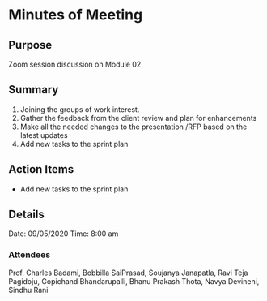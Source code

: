 # Minutes of Meeting
## Purpose
Zoom session discussion on Module 02
## Summary
1. Joining the groups of work interest.
2. Gather the feedback from the client review and plan for enhancements
3. Make all the needed changes to the presentation /RFP based  on the latest updates
4. Add new tasks to the sprint plan
## Action Items
- Add new tasks to the sprint plan
## Details
Date: 09/05/2020    Time: 8:00 am 
### Attendees
Prof. Charles Badami, Bobbilla SaiPrasad, Soujanya Janapatla, Ravi Teja Pagidoju, 	Gopichand Bhandarupalli, Bhanu Prakash Thota, Navya Devineni, Sindhu Rani
